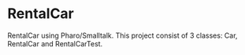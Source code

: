 # RentalCar
RentalCar using Pharo/Smalltalk. This project consist of 3 classes: Car, RentalCar and RentalCarTest.
